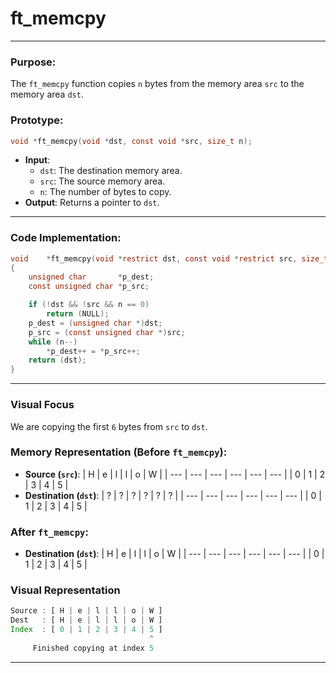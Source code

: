 # **ft_memcpy**

---

### **Purpose**:

The `ft_memcpy` function copies `n` bytes from the memory area `src` to the memory area `dst`.

### **Prototype**:

```c
void *ft_memcpy(void *dst, const void *src, size_t n);

```

- **Input**:
    - `dst`: The destination memory area.
    - `src`: The source memory area.
    - `n`: The number of bytes to copy.
- **Output**: Returns a pointer to `dst`.

---

### **Code Implementation**:

```c
void	*ft_memcpy(void *restrict dst, const void *restrict src, size_t n)
{
	unsigned char		*p_dest;
	const unsigned char	*p_src;

	if (!dst && !src && n == 0)
		return (NULL);
	p_dest = (unsigned char *)dst;
	p_src = (const unsigned char *)src;
	while (n--)
		*p_dest++ = *p_src++;
	return (dst);
}

```

---

### **Visual Focus**

We are copying the first `6` bytes from `src` to `dst`.

### **Memory Representation (Before `ft_memcpy`)**:

- **Source (`src`)**: | H | e | l | l | o | W | | --- | --- | --- | --- | --- | --- | | 0 | 1 | 2 | 3 | 4 | 5 |
- **Destination (`dst`)**: | ? | ? | ? | ? | ? | ? | | --- | --- | --- | --- | --- | --- | | 0 | 1 | 2 | 3 | 4 | 5 |

### **After `ft_memcpy`**:

- **Destination (`dst`)**: | H | e | l | l | o | W | | --- | --- | --- | --- | --- | --- | | 0 | 1 | 2 | 3 | 4 | 5 |

### **Visual Representation**

```jsx
Source : [ H | e | l | l | o | W ]
Dest   : [ H | e | l | l | o | W ]
Index  : [ 0 | 1 | 2 | 3 | 4 | 5 ]
                               ^
     Finished copying at index 5

```

---